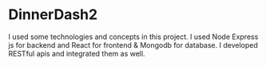 # DinnerDash2
I used some technologies and concepts in this project. I used Node Express js for backend and React for frontend &amp; Mongodb for database. I developed RESTful apis and integrated them as well. 

